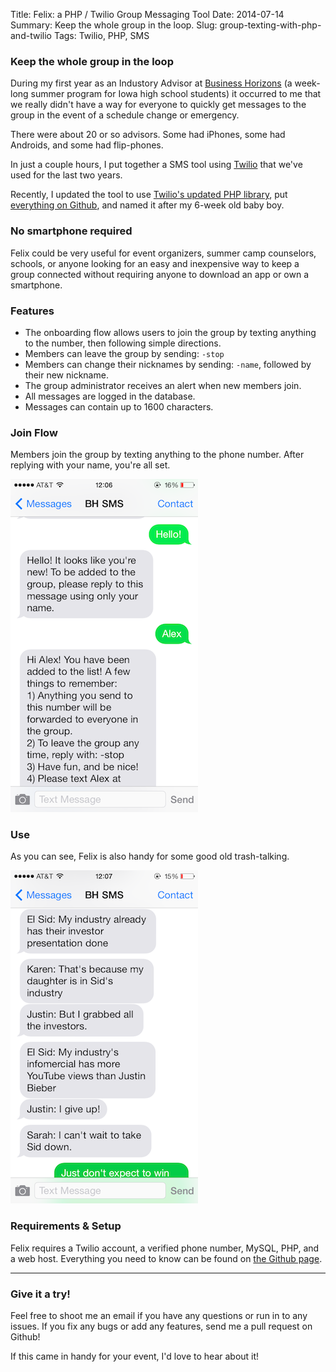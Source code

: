 Title: Felix: a PHP / Twilio Group Messaging Tool
Date: 2014-07-14
Summary: Keep the whole group in the loop.
Slug: group-texting-with-php-and-twilio
Tags: Twilio, PHP, SMS

### Keep the whole group in the loop

During my first year as an Industory Advisor at <a href="http://www.businesshorizonsiowa.org/">Business Horizons</a> (a week-long summer program for Iowa high school students) it occurred to me that we really didn't have a way for everyone to quickly get messages to the group in the event of a schedule change or emergency.

There were about 20 or so advisors. Some had iPhones, some had Androids, and some had flip-phones. 

In just a couple hours, I put together a SMS tool using <a href="http://twilio.com">Twilio</a> that we've used for the last two years.

Recently, I updated the tool to use <a href="https://github.com/twilio/twilio-php">Twilio's updated PHP library</a>, put <a href="https://github.com/alexpgates/felix">everything on Github</a>, and named it after my 6-week old baby boy.

### No smartphone required

Felix could be very useful for event organizers, summer camp counselors, schools, or anyone looking for an easy and inexpensive way to keep a group connected without requiring anyone to download an app or own a smartphone.

### Features

- The onboarding flow allows users to join the group by texting anything to the number, then following simple directions.
- Members can leave the group by sending: <code>-stop</code>
- Members can change their nicknames by sending: <code>-name</code>, followed by their new nickname.
- The group administrator receives an alert when new members join.
- All messages are logged in the database.
- Messages can contain up to 1600 characters.

### Join Flow

Members join the group by texting anything to the phone number. After replying with your name, you're all set.

<div class="row text-center">
    <img src="/static/images/felix-join-flow.png" width="300px">
</div>

### Use

As you can see, Felix is also handy for some good old trash-talking.

<div class="row text-center">
    <img src="/static/images/felix-use.png" width="300px">
</div>

### Requirements &amp; Setup

Felix requires a Twilio account, a verified phone number, MySQL, PHP, and a web host. Everything you need to know can be found on <a href="https://github.com/alexpgates/felix">the Github page</a>.

---

### Give it a try!

Feel free to shoot me an email if you have any questions or run in to any issues. If you fix any bugs or add any features, send me a pull request on Github!

If this came in handy for your event, I'd love to hear about it!